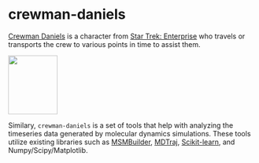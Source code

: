 # crewman-daniels


[Crewman Daniels](http://memory-alpha.wikia.com/wiki/Daniels_(Crewman)) is a character from [Star Trek: Enterprise](https://en.wikipedia.org/wiki/Star_Trek:_Enterprise) who travels or transports the crew to various points in time to assist them.

<img src="https://vignette.wikia.nocookie.net/memoryalpha/images/8/89/Daniels2.jpg/revision/latest?cb=20100806165630&path-prefix=en" width="100px" height="120px">

Similary, `crewman-daniels` is a set of tools that help with analyzing the timeseries data generated by molecular dynamics simulations. These tools utilize existing libraries such as [MSMBuilder](http://msmbuilder.org), [MDTraj](http://mdtraj.org), [Scikit-learn](http://scikit-learn.org/stable/), and Numpy/Scipy/Matplotlib.
